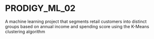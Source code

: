 # PRODIGY_ML_02
A machine learning project that segments retail customers into distinct groups based on annual income and spending score using the K-Means clustering algorithm
